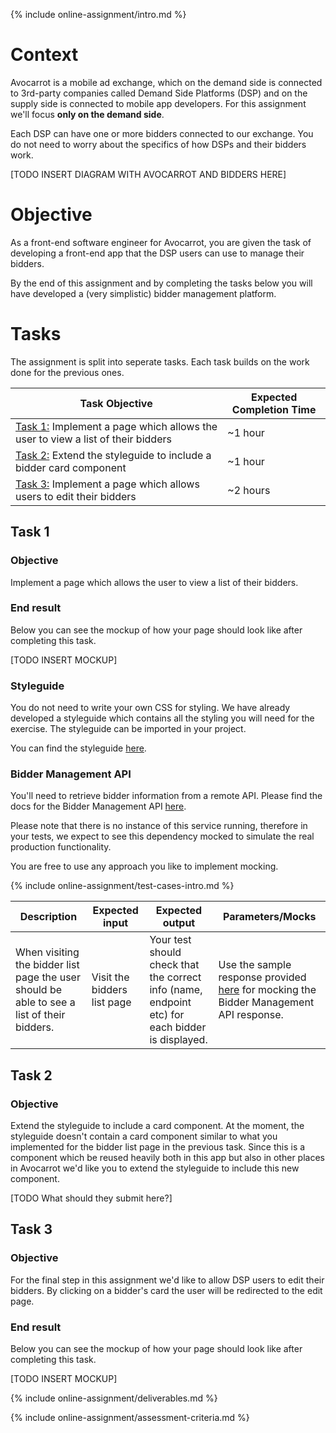 {% include online-assignment/intro.md %}

# Context

Avocarrot is a mobile ad exchange, which on the demand side is connected to 3rd-party companies called Demand Side Platforms (DSP) and on the supply side is connected to mobile app developers. For this assignment we'll focus **only on the demand side**.

Each DSP can have one or more bidders connected to our exchange. You do not need to worry about the specifics of how DSPs and their bidders work.

[TODO INSERT DIAGRAM WITH AVOCARROT AND BIDDERS HERE] 

# Objective

As a front-end software engineer for Avocarrot, you are given the task of developing a front-end app that the DSP users can use to manage their bidders.

By the end of this assignment and by completing the tasks below you will have developed a (very simplistic) bidder management platform. 

# Tasks

The assignment is split into seperate tasks. Each task builds on the work done for the previous ones. 

| Task Objective | Expected Completion Time |
|---|---|
| [Task 1:](#task-1) Implement a page which allows the user to view a list of their bidders | ~1 hour |
| [Task 2:](#task-2) Extend the styleguide to include a bidder card component | ~1 hour |
| [Task 3:](#task-3) Implement a page which allows users to edit their bidders | ~2 hours |

## Task 1

### Objective

Implement a page which allows the user to view a list of their bidders.

### End result

Below you can see the mockup of how your page should look like after completing this task.

[TODO INSERT MOCKUP] 

### Styleguide

You do not need to write your own CSS for styling. We have already developed a styleguide which contains all the styling you will need for the exercise. The styleguide can be imported in your project.

You can find the styleguide [here](https://s3.amazonaws.com/avocarrot-style-guide/latest/avocarrot-skin/documentation/apps/getting-started/index.html).

### Bidder Management API

You'll need to retrieve bidder information from a remote API. Please find the docs for the Bidder Management API [here](http://docs.biddermanagement.apiary.io/).

Please note that there is no instance of this service running, therefore in your tests, we expect to see this dependency mocked to simulate the real production functionality.

You are free to use any approach you like to implement mocking.

{% include online-assignment/test-cases-intro.md %}

| Description | Expected input | Expected output | Parameters/Mocks |
|---|---|---|---|
| When visiting the bidder list page the user should be able to see a list of their bidders. | Visit the bidders list page | Your test should check that the correct info (name, endpoint etc) for each bidder is displayed. | Use the sample response provided [here](http://docs.biddermanagement.apiary.io/#reference/0/bidders-collection/get-all-bidders) for mocking the Bidder Management API response. |

## Task 2

### Objective

Extend the styleguide to include a card component. At the moment, the styleguide doesn't contain a card component similar to what you implemented for the bidder list page in the previous task. Since this is a component which be reused heavily both in this app but also in other places in Avocarrot we'd like you to extend the styleguide to include this new component.

[TODO What should they submit here?]

## Task 3

### Objective

For the final step in this assignment we'd like to allow DSP users to edit their bidders. By clicking on a bidder's card the user will be redirected to the edit page.

### End result

Below you can see the mockup of how your page should look like after completing this task.

[TODO INSERT MOCKUP]

{% include online-assignment/deliverables.md %}

{% include online-assignment/assessment-criteria.md %}